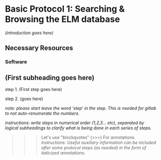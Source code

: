 # Basic Protocol 1: Searching & Browsing the ELM database

*(introduction goes here)*

## Necessary Resources

### Software

## (First subheading goes here)

step 1. (First step goes here)

step 2. (goes here)

*note: please start leave the word 'step' in the step. This is needed for
gitlab to not auto-renumerate the numbers.*

*instructions: write steps in numerical order (1,2,3... etc), separated by
logical subheadings to clarify what is being done in each series of steps.*

>>> Let's use "blockquotes" (>>>) For annotations.
>>> *instructions: Useful auxiliary information can be included after some
>>> protocol steps (as needed) in the form of italicized annotations.*
